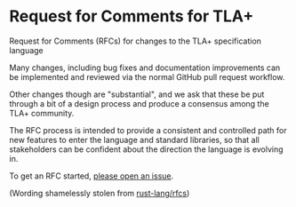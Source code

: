 # Request for Comments for TLA+
Request for Comments (RFCs) for changes to the TLA+ specification language

Many changes, including bug fixes and documentation improvements can be implemented and reviewed via the normal GitHub pull request workflow.

Other changes though are "substantial", and we ask that these be put through a bit of a design process and produce a consensus among the TLA+ community.

The RFC process is intended to provide a consistent and controlled path for new features to enter the language and standard libraries, so that all stakeholders can be confident about the direction the language is evolving in.


To get an RFC started, [please open an issue](https://github.com/tlaplus/rfcs/issues).


(Wording shamelessly stolen from [rust-lang/rfcs](https://github.com/rust-lang/rfcs))
